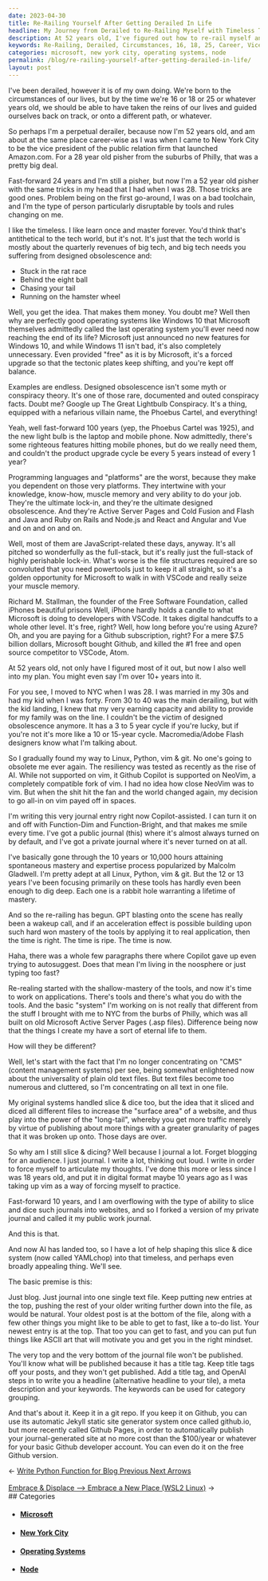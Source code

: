 ```yaml
---
date: 2023-04-30
title: Re-Railing Yourself After Getting Derailed In Life
headline: My Journey from Derailed to Re-Railing Myself with Timeless Tools and AI Assistance
description: At 52 years old, I've figured out how to re-rail myself and avoid getting derailed in life. I've gone through 10 years or 10,000 hours of attaining spontaneous mastery and expertise, and I'm now using tools like Linux, Python, vim & git to create applications that have an eternal life. My system, YAMLchop, focuses on journaling into one single text file, using title tags to decide what gets published and using OpenAI to write headlines and metas.
keywords: Re-Railing, Derailed, Circumstances, 16, 18, 25, Career, Vice President, Public Relations, Amazon.com, Pisher, NYC, Rat Race, Eight Ball, Chasing Tail, Hamster Wheel, Operating Systems, Windows 10, Windows 11, Designed Obsolescence, Lightbulb, Laptop, Mobile Phone, Programming Languages, Platforms, Lock-In, Active Server Pages, Cold Fusion, Flash, Java, Ruby on Rails, Node
categories: microsoft, new york city, operating systems, node
permalink: /blog/re-railing-yourself-after-getting-derailed-in-life/
layout: post
---
```



I've been derailed, however it is of my own doing. We're born to the
circumstances of our lives, but by the time we're 16 or 18 or 25 or whatever
years old, we should be able to have taken the reins of our lives and guided
ourselves back on track, or onto a different path, or whatever.

So perhaps I'm a perpetual derailer, because now I'm 52 years old, and am about
at the same place career-wise as I was when I came to New York City to be the
vice president of the public relation firm that launched Amazon.com. For a 28
year old pisher from the suburbs of Philly, that was a pretty big deal.

Fast-forward 24 years and I'm still a pisher, but now I'm a 52 year old pisher
with the same tricks in my head that I had when I was 28. Those tricks are good
ones. Problem being on the first go-around, I was on a bad toolchain, and I'm
the type of person particularly disruptable by tools and rules changing on me.

I like the timeless. I like learn once and master forever. You'd think that's
antithetical to the tech world, but it's not. It's just that the tech world
is mostly about the quarterly revenues of big tech, and big tech needs you
suffering from designed obsolescence and:

- Stuck in the rat race
- Behind the eight ball
- Chasing your tail
- Running on the hamster wheel

Well, you get the idea. That makes them money. You doubt me? Well then why are
perfectly good operating systems like Windows 10 that Microsoft themselves
admittedly called the last operating system you'll ever need now reaching the
end of its life? Microsoft just announced no new features for Windows 10, and
while Windows 11 isn't bad, it's also completely unnecessary. Even provided
"free" as it is by Microsoft, it's a forced upgrade so that the tectonic plates
keep shifting, and you're kept off balance.

Examples are endless. Designed obsolescence isn't some myth or conspiracy
theory. It's one of those rare, documented and outed conspiracy facts. Doubt
me? Google up The Great Lightbulb Conspiracy. It's a thing, equipped with a
nefarious villain name, the Phoebus Cartel, and everything!

Yeah, well fast-forward 100 years (yep, the Phoebus Cartel was 1925), and the
new light bulb is the laptop and mobile phone. Now admittedly, there's some
righteous features hitting mobile phones, but do we really need them, and
couldn't the product upgrade cycle be every 5 years instead of every 1 year?

Programming languages and "platforms" are the worst, because they make you
dependent on those very platforms. They intertwine with your knowledge,
know-how, muscle memory and very ability to do your job. They're the ultimate
lock-in, and they're the ultimate designed obsolescence. And they're Active
Server Pages and Cold Fusion and Flash and Java and Ruby on Rails and Node.js
and React and Angular and Vue and on and on and on.

Well, most of them are JavaScript-related these days, anyway. It's all pitched
so wonderfully as the full-stack, but it's really just the full-stack of highly
perishable lock-in. What's worse is the file structures required are so
convoluted that you need powertools just to keep it all straight, so it's a
golden opportunity for Microsoft to walk in with VSCode and really seize your
muscle memory. 

Richard M. Stallman, the founder of the Free Software Foundation, called
iPhones beautiful prisons Well, iPhone hardly holds a candle to what Microsoft
is doing to developers with VSCode. It takes digital handcuffs to a whole other
level. It's free, right? Well, how long before you're using Azure? Oh, and you
are paying for a Github subscription, right? For a mere $7.5 billion dollars,
Microsoft bought Github, and killed the #1 free and open source competitor to
VSCode, Atom.

At 52 years old, not only have I figured most of it out, but now I also well
into my plan. You might even say I'm over 10+ years into it.

For you see, I moved to NYC when I was 28. I was married in my 30s and had my
kid when I was forty. From 30 to 40 was the main derailing, but with the kid
landing, I knew that my very earning capacity and ability to provide for my
family was on the line. I couldn't be the victim of designed obsolescence
anymore. It has a 3 to 5 year cycle if you're lucky, but if you're not it's
more like a 10 or 15-year cycle. Macromedia/Adobe Flash designers know what I'm
talking about.

So I gradually found my way to Linux, Python, vim & git. No one's going to
obsolete me ever again. The resiliency was tested as recently as the rise of
AI. While not supported on vim, it Github Copilot is supported on NeoVim, a
completely compatible fork of vim. I had no idea how close NeoVim was to vim.
But when the shit hit the fan and the world changed again, my decision to go
all-in on vim payed off in spaces.

I'm writing this very journal entry right now Copilot-assisted. I can turn it
on and off with Function-Dim and Function-Bright, and that makes me smile every
time. I've got a public journal (this) where it's almost always turned on by
default, and I've got a private journal where it's never turned on at all.

I've basically gone through the 10 years or 10,000 hours attaining spontaneous
mastery and expertise process popularized by Malcolm Gladwell. I'm pretty adept
at all Linux, Python, vim & git. But the 12 or 13 years I've been focusing
primarily on these tools has hardly even been enough to dig deep. Each one is a
rabbit hole warranting a lifetime of mastery.

And so the re-railing has begun. GPT blasting onto the scene has really been a
wakeup call, and if an acceleration effect is possible building upon such hard
won mastery of the tools by applying it to real application, then the time is
right. The time is ripe. The time is now.

Haha, there was a whole few paragraphs there where Copilot gave up even trying
to autosuggest. Does that mean I'm living in the noosphere or just typing too
fast?
                                           
Re-realing started with the shallow-mastery of the tools, and now it's time to
work on applications. There's tools and there's what you do with the tools. And
the basic "system" I'm working on is not really that different from the stuff I
brought with me to NYC from the burbs of Philly, which was all built on old
Microsoft Active Server Pages (.asp files). Difference being now that the
things I create my have a sort of eternal life to them.

How will they be different?

Well, let's start with the fact that I'm no longer concentrating on "CMS"
(content management systems) per see, being somewhat enlightened now about the
universality of plain old text files. But text files become too numerous and
cluttered, so I'm concentrating on all text in one file.

My original systems handled slice & dice too, but the idea that it sliced and
diced all different files to increase the "surface area" of a website, and thus
play into the power of the "long-tail", whereby you get more traffic merely by
virtue of publishing about more things with a greater granularity of pages that
it was broken up onto. Those days are over.

So why am I still slice & dicing? Well because I journal a lot. Forget blogging
for an audience. I just journal. I write a lot, thinking out loud. I write in
order to force myself to articulate my thoughts. I've done this more or less
since I was 18 years old, and put it in digital format maybe 10 years ago as I
was taking up vim as a way of forcing myself to practice.

Fast-forward 10 years, and I am overflowing with the type of ability to slice
and dice such journals into websites, and so I forked a version of my private
journal and called it my public work journal.

And this is that.

And now AI has landed too, so I have a lot of help shaping this slice & dice
system (now called YAMLchop) into that timeless, and perhaps even broadly
appealing thing. We'll see.

The basic premise is this:

Just blog. Just journal into one single text file. Keep putting new entries at
the top, pushing the rest of your older writing further down into the file, as
would be natural. Your oldest post is at the bottom of the file, along with a
few other things you might like to be able to get to fast, like a to-do list.
Your newest entry is at the top. That too you can get to fast, and you can put
fun things like ASCII art that will motivate you and get you in the right
mindset.

The very top and the very bottom of the journal file won't be published. You'll
know what will be published because it has a title tag. Keep title tags off
your posts, and they won't get published. Add a title tag, and OpenAI steps in
to write you a headline (alternative headline to your tile), a meta description
and your keywords. The keywords can be used for category grouping.

And that's about it. Keep it in a git repo. If you keep it on Github, you can
use its automatic Jekyll static site generator system once called github.io,
but more recently called Github Pages, in order to automatically publish your
journal-generated site at no more cost than the $100/year or whatever for your
basic Github developer account. You can even do it on the free Github version.


<div class="arrow-links"><div class="post-nav-prev"><span class="arrow">&larr;&nbsp;</span><a href="/blog/write-python-function-for-blog-previous-next-arrows/">Write Python Function for Blog Previous Next Arrows</a></div> &nbsp; <div class="post-nav-next"><a href="/blog/embrace-displace-embrace-a-new-place-wsl2-linux/">Embrace & Displace --> Embrace a New Place (WSL2 Linux)</a><span class="arrow">&nbsp;&rarr;</span></div></div>
## Categories

<ul>
<li><h4><a href='/microsoft/'>Microsoft</a></h4></li>
<li><h4><a href='/new-york-city/'>New York City</a></h4></li>
<li><h4><a href='/operating-systems/'>Operating Systems</a></h4></li>
<li><h4><a href='/node/'>Node</a></h4></li></ul>